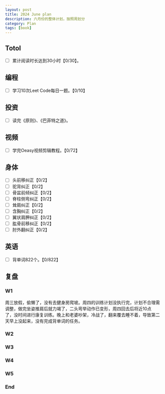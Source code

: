 ```yaml
---
layout: post
title: 2024 June plan
description: 六月份的整体计划，按照周划分
category: Plan
tags: [book]
---
```


## Totol

- [ ] 累计阅读时长达到30小时【0/30】。

## 编程

- [ ] 学习10次Leet Code每日一题。【0/10】

## 投资

- [ ] 读完《原则》、《巴菲特之道》。

## 视频

- [ ] 学完Oeasy视频剪辑教程。【0/72】

## 身体

- [ ] 头前移纠正【0/2】
- [ ] 驼背纠正【0/2】
- [ ] 骨盆前倾纠正【0/2】
- [ ] 脊柱侧弯纠正【0/2】
- [ ] 耸肩纠正【0/2】
- [ ] 含胸纠正【0/2】
- [ ] 翼状肩胛纠正【0/2】
- [ ] 肱骨前移纠正【0/2】
- [ ] 肘外翻纠正【0/2】

## 英语

- [ ] 背单词822个。【0/822】

## 复盘

### W1

周三放假，偷懒了，没有去健身房爬坡。周四的训练计划没执行完，计划不合理需调整，做完坐姿推肩后就力竭了，二头弯举动作已变形，周四回去后将近10点了，没时间进行康复训练。晚上和老婆吵架，冷战了，翻来覆去睡不着，导致第二天早上没起来，没有完成背单词的任务。

### W2

### W3

### W4

### W5

### End

